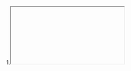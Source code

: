 1.<iframe>调用内联框架，建造网页中的网页


iframe相当于浏览器里面有个小浏览器，在这个小浏览器中，打开另一个网页 

```html
<iframe src="https://how2j.cn/" width="600px" height="400px">
</iframe>
```

